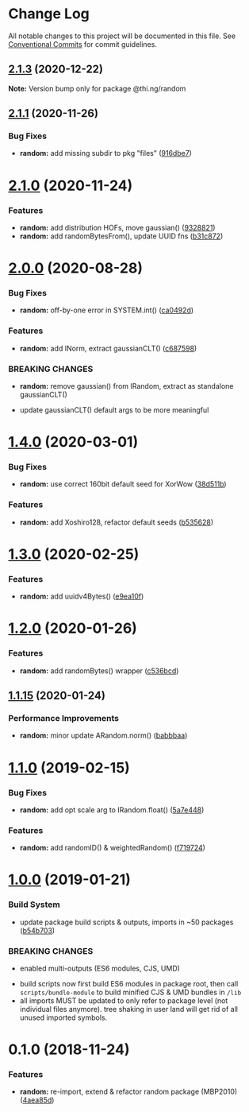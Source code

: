 # Change Log

All notable changes to this project will be documented in this file.
See [Conventional Commits](https://conventionalcommits.org) for commit guidelines.

## [2.1.3](https://github.com/thi-ng/umbrella/compare/@thi.ng/random@2.1.2...@thi.ng/random@2.1.3) (2020-12-22)

**Note:** Version bump only for package @thi.ng/random





## [2.1.1](https://github.com/thi-ng/umbrella/compare/@thi.ng/random@2.1.0...@thi.ng/random@2.1.1) (2020-11-26)


### Bug Fixes

* **random:** add missing subdir to pkg "files" ([916dbe7](https://github.com/thi-ng/umbrella/commit/916dbe7eb12815215b3905ea6ad924b7d397264c))





# [2.1.0](https://github.com/thi-ng/umbrella/compare/@thi.ng/random@2.0.2...@thi.ng/random@2.1.0) (2020-11-24)


### Features

* **random:** add distribution HOFs, move gaussian() ([9328821](https://github.com/thi-ng/umbrella/commit/9328821b20e9534c4c66c353d36dfd7dbb5edda6))
* **random:** add randomBytesFrom(), update UUID fns ([b31c872](https://github.com/thi-ng/umbrella/commit/b31c872cb67708510d68d6b2e2260cba843ee86d))





# [2.0.0](https://github.com/thi-ng/umbrella/compare/@thi.ng/random@1.4.17...@thi.ng/random@2.0.0) (2020-08-28)


### Bug Fixes

* **random:** off-by-one error in SYSTEM.int() ([ca0492d](https://github.com/thi-ng/umbrella/commit/ca0492d2f5f867c8945c279f60cf908037df1385))


### Features

* **random:** add INorm, extract gaussianCLT() ([c687598](https://github.com/thi-ng/umbrella/commit/c687598f87283a77c109d6b378b1907349eab760))


### BREAKING CHANGES

* **random:** remove gaussian() from IRandom,
extract as standalone gaussianCLT()

- update gaussianCLT() default args to be more meaningful





# [1.4.0](https://github.com/thi-ng/umbrella/compare/@thi.ng/random@1.3.2...@thi.ng/random@1.4.0) (2020-03-01)


### Bug Fixes

* **random:** use correct 160bit default seed for XorWow ([38d511b](https://github.com/thi-ng/umbrella/commit/38d511bc2e2c0bf00101e0b9db50cdb371445425))


### Features

* **random:** add Xoshiro128, refactor default seeds ([b535628](https://github.com/thi-ng/umbrella/commit/b535628c879b133d121307695a2a138dac70f008))





# [1.3.0](https://github.com/thi-ng/umbrella/compare/@thi.ng/random@1.2.0...@thi.ng/random@1.3.0) (2020-02-25)


### Features

* **random:** add uuidv4Bytes() ([e9ea10f](https://github.com/thi-ng/umbrella/commit/e9ea10f5e6b2415863e1a552207758aa3a47c9cf))





# [1.2.0](https://github.com/thi-ng/umbrella/compare/@thi.ng/random@1.1.15...@thi.ng/random@1.2.0) (2020-01-26)

### Features

* **random:** add randomBytes() wrapper ([c536bcd](https://github.com/thi-ng/umbrella/commit/c536bcd83c766414e349f6b82494ace9888ac2ba))

## [1.1.15](https://github.com/thi-ng/umbrella/compare/@thi.ng/random@1.1.14...@thi.ng/random@1.1.15) (2020-01-24)

### Performance Improvements

* **random:** minor update ARandom.norm() ([babbbaa](https://github.com/thi-ng/umbrella/commit/babbbaa12b5be09415f420e7559fa5c8bb76f802))

# [1.1.0](https://github.com/thi-ng/umbrella/compare/@thi.ng/random@1.0.2...@thi.ng/random@1.1.0) (2019-02-15)

### Bug Fixes

* **random:** add opt scale arg to IRandom.float() ([5a7e448](https://github.com/thi-ng/umbrella/commit/5a7e448))

### Features

* **random:** add randomID() & weightedRandom() ([f719724](https://github.com/thi-ng/umbrella/commit/f719724))

# [1.0.0](https://github.com/thi-ng/umbrella/compare/@thi.ng/random@0.1.1...@thi.ng/random@1.0.0) (2019-01-21)

### Build System

* update package build scripts & outputs, imports in ~50 packages ([b54b703](https://github.com/thi-ng/umbrella/commit/b54b703))

### BREAKING CHANGES

* enabled multi-outputs (ES6 modules, CJS, UMD)

- build scripts now first build ES6 modules in package root, then call
  `scripts/bundle-module` to build minified CJS & UMD bundles in `/lib`
- all imports MUST be updated to only refer to package level
  (not individual files anymore). tree shaking in user land will get rid of
  all unused imported symbols.

# 0.1.0 (2018-11-24)

### Features

* **random:** re-import, extend & refactor random package (MBP2010) ([4aea85d](https://github.com/thi-ng/umbrella/commit/4aea85d))
